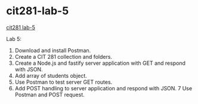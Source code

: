 # cit281-lab-5
[cit281 lab-5](https://github.com/UO-CIT-qiqima/cit281-lab-5)

Lab 5:

1. Download and install Postman.
2. Create a CIT 281 collection and folders.
3. Create a Node.js and fastify server application with GET and respond with JSON.
4. Add array of students object.
5. Use Postman to test server GET routes.
6. Add POST handling to server application and respond with JSON.
7 Use Postman and POST request.
